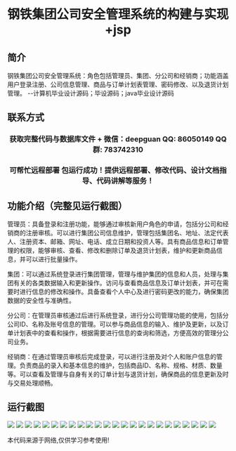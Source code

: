 <p><h1 align="center">钢铁集团公司安全管理系统的构建与实现+jsp</h1></p>

## 简介
钢铁集团公司安全管理系统：角色包括管理员、集团、分公司和经销商；功能涵盖用户登录注册、公司信息管理、商品与订单计划表管理、密码修改、以及退货计划管理。    --计算机毕业设计源码；毕设源码；java毕业设计源码


## 联系方式
<p><h3 align="center">获取完整代码与数据库文件 + 微信：deepguan QQ: 86050149 QQ群: 783742310</h3></p>
<p><h3 align="center">可帮忙远程部署 包运行成功！提供远程部署、修改代码、设计文档指导、代码讲解等服务！</h3></p>

## 功能介绍（完整见运行截图）
管理员：具备登录和注册功能，能够通过审核新用户角色的申请，包括分公司和经销商的注册审核。可以进行集团公司信息维护，管理包括集团名、地址、法定代表人、注册资本、邮箱、网址、电话、成立日期和投资人等。具有商品信息和订单管理的权限，能够审核、查看、修改和删除订单及退货计划表，维护和更新商品信息，并可以进行批量操作。

集团：可以通过系统登录进行集团管理，管理与维护集团的信息和人员，处理与集团有关的各类数据输入和更新操作。访问与查看商品信息及订单计划表，并可在需要时进行信息的修改和操作。具备查看个人中心及进行密码更改的能力，确保集团数据的安全性与准确性。

分公司：在管理员审核通过后进行系统登录，进行分公司管理功能的使用，包括分公司ID、名称及账号信息的管理。可以参与商品信息的输入、维护及更新，以及订单计划表中的查看和操作，根据需要进行信息的查询和筛选，方便高效的管理分公司业务。

经销商：在通过管理员审核后完成登录，可以进行注册及对个人和账户信息的管理。负责商品的录入和基本信息的维护，包括商品ID、名称、规格、材质、数量等。可以查看及管理与自身有关的订单计划与退货计划，确保商品的信息更新及时与交易处理顺畅。


## 运行截图
![](img/001.jpg)
![](img/002.jpg)
![](img/003.jpg)
![](img/004.jpg)
![](img/005.jpg)
![](img/006.jpg)
![](img/007.jpg)
![](img/008.jpg)
![](img/009.jpg)
![](img/010.jpg)
![](img/011.jpg)
![](img/012.jpg)
![](img/013.jpg)
![](img/014.jpg)
![](img/015.jpg)
![](img/016.jpg)
![](img/017.jpg)
![](img/018.jpg)
![](img/019.jpg)
![](img/020.jpg)
![](img/021.jpg)
![](img/022.jpg)
![](img/023.jpg)
![](img/024.jpg)

<p>本代码来源于网络,仅供学习参考使用!</p>
